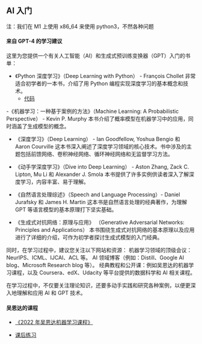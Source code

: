 ## AI 入门

注：我们在 M1 上使用 x86_64 来使用 python3，不然各种问题

#### 来自 GPT-4 的学习建议

这里为您提供一个有关人工智能（AI）和生成式预训练变换器（GPT）入门的书单：

- 《Python 深度学习》（Deep Learning with Python） - François Chollet 非常适合初学者的一本书，介绍了用 Python 编程实现深度学习的基本概念和技术。
  - [代码](https://github.com/feixiao/deep-learning-with-python-notebooks)

-《机器学习：一种基于案例的方法》（Machine Learning: A Probabilistic Perspective） - Kevin P. Murphy 本书介绍了概率模型在机器学习中的应用，同时涵盖了生成模型的概念。

- 《深度学习》（Deep Learning） - Ian Goodfellow, Yoshua Bengio 和 Aaron Courville 这本书深入阐述了深度学习领域的核心技术。书中涉及的主题包括前馈网络、卷积神经网络、循环神经网络和无监督学习方法。

- 《动手学深度学习》（Dive into Deep Learning） - Aston Zhang, Zack C. Lipton, Mu Li 和 Alexander J. Smola 本书提供了许多实例供读者深入了解深度学习，内容丰富、易于理解。

- 《自然语言处理综述》（Speech and Language Processing）- Daniel Jurafsky 和 James H. Martin 这本书是自然语言处理的经典著作，为理解 GPT 等语言模型的基本原理打下坚实基础。

- 《生成式对抗网络：原理与应用》 （Generative Adversarial Networks: Principles and Applications） 本书围绕生成式对抗网络的基本原理以及应用进行了详细的介绍，可作为初学者探讨生成式模型的入门经典。

同时，在学习过程中，建议您关注以下网站和资源：
机器学习领域的顶级会议：NeurIPS、ICML、IJCAI、ACL 等。
AI 领域博客（例如：Distill、Google AI blog、Microsoft Research blog 等）。
经典教程和公开课：例如吴恩达的机器学习课程，以及 Coursera、edX、Udacity 等平台提供的数据科学和 AI 相关课程。

在学习过程中，不仅要关注理论知识，还要多动手实践和研究各种案例，以便更深入地理解和应用 AI 和 GPT 技术。

####

#### 吴恩达的课程

- [《2022 年吴恩达机器学习课程》](https://www.bilibili.com/video/BV1Pa411X76s/?spm_id_from=333.999.0.0)

* [课后练习](https://github.com/feixiao/deeplearning_ai_books)
